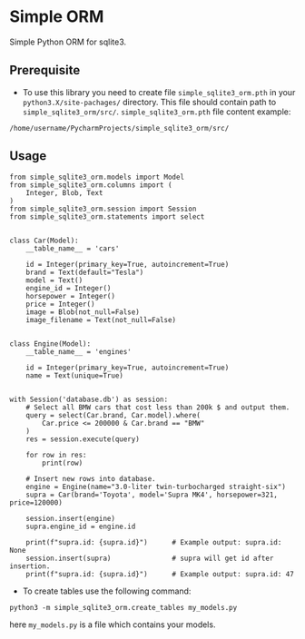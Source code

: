 # Simple ORM
Simple Python ORM for sqlite3.
## Prerequisite
- To use this library you need to create file `simple_sqlite3_orm.pth`
  in your `python3.X/site-pachages/` directory. This file should 
  contain path to `simple_sqlite3_orm/src/`.
  `simple_sqlite3_orm.pth` file content example:
```
/home/username/PycharmProjects/simple_sqlite3_orm/src/
```
## Usage
```
from simple_sqlite3_orm.models import Model
from simple_sqlite3_orm.columns import (
    Integer, Blob, Text
)
from simple_sqlite3_orm.session import Session
from simple_sqlite3_orm.statements import select


class Car(Model):
    __table_name__ = 'cars'

    id = Integer(primary_key=True, autoincrement=True)
    brand = Text(default="Tesla")
    model = Text()
    engine_id = Integer()
    horsepower = Integer()
    price = Integer()
    image = Blob(not_null=False)
    image_filename = Text(not_null=False)


class Engine(Model):
    __table_name__ = 'engines'

    id = Integer(primary_key=True, autoincrement=True)
    name = Text(unique=True)


with Session('database.db') as session:
    # Select all BMW cars that cost less than 200k $ and output them.
    query = select(Car.brand, Car.model).where(
        Car.price <= 200000 & Car.brand == "BMW"
    )
    res = session.execute(query)
    
    for row in res:
        print(row)
        
    # Insert new rows into database.
    engine = Engine(name="3.0-liter twin-turbocharged straight-six")
    supra = Car(brand='Toyota', model='Supra MK4', horsepower=321, price=120000)
    
    session.insert(engine)
    supra.engine_id = engine.id
    
    print(f"supra.id: {supra.id}")      # Example output: supra.id: None
    session.insert(supra)               # supra will get id after insertion.
    print(f"supra.id: {supra.id}")      # Example output: supra.id: 47

```

- To create tables use the following command:
```
python3 -m simple_sqlite3_orm.create_tables my_models.py
```
here `my_models.py` is a file which contains your models.
